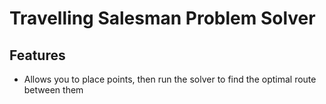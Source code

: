 # Travelling Salesman Problem Solver
## Features
- Allows you to place points, then run the solver to find the optimal route between them